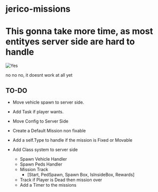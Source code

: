 # jerico-missions

# This gonna take more time, as most entityes server side are hard to handle

![Yes](https://media2.giphy.com/media/dHpnnC7CdvO5G/giphy.gif?cid=ecf05e47agbaqqy3t9jmeisp2kkwzjhvj90hma0dv0rma3wj&rid=giphy.gif)

no no no, it doesnt work at all yet

## TO-DO

- Move vehicle spawn to server side.

- Add Task if player wants.

- Move Config to Server Side

- Create a Default Mission non fixable

- Add a self.Type to handle if the mission is Fixed or Movable

- Add Class system to server side

  - Spawn Vehicle Handler
  - Spawn Peds Handler
  - Mission Track
    - [Start, PedSpawn, Spawn Box, IsInsideBox, Rewards]
  - Track if Player is Dead then mission over
  - Add a Timer to the missions
